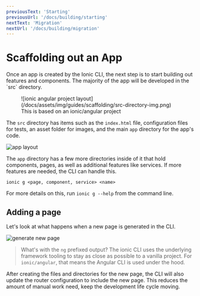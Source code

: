 ```yaml
---
previousText: 'Starting'
previousUrl: '/docs/building/starting'
nextText: 'Migration'
nextUrl: '/docs/building/migration'
---
```


# Scaffolding out an App

<p class="intro" markdown="1">
Once an app is created by the Ionic CLI, the next step is to start building out features and components. The majority of the app will be developed in the `src` directory.
</p>

<figure>
![ionic angular project layout](/docs/assets/img/guides/scaffolding/src-directory-img.png)
<figcaption>This is based on an ionic/angular project</figcaption>
</figure>

The `src` directory has items such as the `index.html` file, configuration files for tests, an asset folder for images, and the main `app` directory for the app's code.


![app layout](/docs/assets/img/guides/scaffolding/src-directory-app-img.png)

The `app` directory has a few more directories inside of it that hold components, pages, as well as additional features like services. If more features are needed, the CLI can handle this.

```shell
ionic g <page, component, service> <name>
```

For more details on this, run `ionic g --help` from the command line.

## Adding a page

Let's look at what happens when a new page is generated in the CLI.

![generate new page](/docs/assets/img/guides/scaffolding/generate-page-no-options.png)

> What's with the `ng` prefixed output? The ionic CLI uses the underlying framework tooling to stay as close as possible to a vanilla project. For `ionic/angular`, that means the Angular CLI is used under the hood.

After creating the files and directories for the new page, the CLI will also update the router configuration to include the new page. This reduces the amount of manual work need, keep the development life cycle moving.

